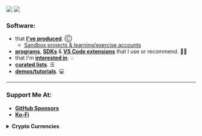 <!--| <img src="/github-metrics.svg" /> |
|:--------:|-->

![](https://raw.githubusercontent.com/nomadicGopher/github-stats/master/generated/languages.svg#gh-dark-mode-only) ![](https://raw.githubusercontent.com/nomadicGopher/github-stats/master/generated/overview.svg#gh-dark-mode-only)

### Software:
* that [**I've produced**](https://github.com/nomadicGopher?tab=repositories). Ⓒ
  * [Sandbox projects & learning/exercise accounts](https://github.com/nomadicGopher/Sandbox/blob/main/README.md)
* [**programs**](https://github.com/stars/nomadicGopher/lists/programs), [**SDKs**](https://github.com/stars/nomadicGopher/lists/sdks) & [**VS Code extensions**](https://github.com/stars/nomadicGopher/lists/vs-code-extensions) that I use or recommend. 👍🏼
* that I'm [**interested in**](https://github.com/stars/nomadicGopher/lists/interested-in). 💡
* [**curated lists**](https://github.com/stars/nomadicGopher/lists/curated-lists). ☰
* [**demos/tutorials**](https://github.com/stars/nomadicGopher/lists/demos-tutorials). 💻

---

### Support Me At:
* [**GitHub Sponsors**](https://github.com/sponsors/nomadicGopher)
* [**Ko-Fi**](https://ko-fi.com/nomadicGopher)

<details>
  <summary><b>Crypto Currencies</b></summary>
  <ul>
    <li><b>ETH</b>: 0x7531d86D5Dbda398369ec43205F102e79B3c647A</li>
    <li><b>BTC</b>: bc1qtkuzp85vph7y37rqjlznuta293qsay07cgg90s</li>
    <li><b>LTC</b>: ltc1q9pquzquaj6peplygqdrcxxvcnd5fcud7x80lh8</li>
    <li><b>DOGE</b>: DNQ3GHBVEcNpzXNeB7B4sPqd7L1GhUpMg3</li>
    <li><b>SOL</b>: EQ6QwibvKZsazjvQGJk6fsGW4BQSDS1Zs6Dj79HfVvME</li>
  </ul>
</details>



